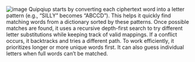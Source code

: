 ![image](https://github.com/user-attachments/assets/90de6d10-860d-4686-afb3-732e80bda8e4)
Quipqiup starts by converting each ciphertext word into a letter pattern (e.g., “SILLY” becomes “ABCCD”). This helps it quickly find matching words from a dictionary sorted by these patterns. Once possible matches are found, it uses a recursive depth-first search to try different letter substitutions while keeping track of valid mappings. If a conflict occurs, it backtracks and tries a different path. To work efficiently, it prioritizes longer or more unique words first. It can also guess individual letters when full words can’t be matched.
